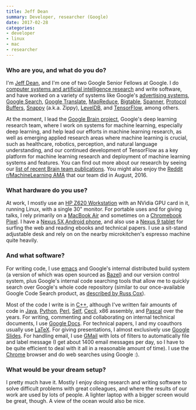 ```yaml
---
title: Jeff Dean
summary: Developer, researcher (Google)
date: 2017-02-28
categories:
- developer
- linux
- mac
- researcher
---
```


### Who are you, and what do you do?

I'm [Jeff Dean](http://research.google.com/people/jeff/ "Jeff's Google page."), and I'm one of two Google Senior Fellows at Google. I do [computer systems and artificial intelligence research](https://scholar.google.com/citations?user=NMS69lQAAAAJ "Jeff's whitepapers on computing and AI.") and write software, and have worked on a variety of systems like Google's [advertising systems][adwords], [Google Search][google-search], [Google Translate][google-translate], [MapReduce][], [Bigtable][], [Spanner][], [Protocol Buffers][protocol-buffers], [Snappy][] (a.k.a. Zippy), [LevelDB][], and [TensorFlow][], among others.

At the moment, I lead the [Google Brain project](https://research.google.com/teams/brain/ "Google's machine learning reearch team."), Google's deep learning research team, where I work on systems for machine learning, especially deep learning, and help lead our efforts in machine learning research, as well as emerging applied research areas where machine learning is crucial, such as healthcare, robotics, perception, and natural language understanding, and our continued development of TensorFlow as a key platform for machine learning research and deployment of machine learning systems and features. You can find out more about our research by seeing our [list of recent Brain team publications](https://research.google.com/pubs/BrainTeam.html "A list of publications by the Google Brain team."). You might also enjoy the [Reddit r/MachineLearning AMA](https://www.reddit.com/r/MachineLearning/comments/4w6tsv/ama_we_are_the_google_brain_team_wed_love_to/ "A Reddit AMA with the Google Brain team.") that our team did in August, 2016.

### What hardware do you use?

At work, I mostly use an [HP Z620 Workstation][z620-workstation] with an NVidia GPU card in it, running Linux, with a single 30" monitor. For portable uses and for giving talks, I rely primarily on a [MacBook Air][macbook-air] and sometimes on a [Chromebook Pixel][chromebook-pixel]. I have a [Nexus 5X Android phone][nexus-5x], and also use a [Nexus 9 tablet][nexus-9] for surfing the web and reading ebooks and technical papers. I use a sit-stand adjustable desk and rely on on the nearby microkitchen's espresso machine quite heavily.

### And what software?

For writing code, I use [emacs][] and Google's internal distributed build system (a version of which was open sourced as [Bazel][]) and our version control system, plus Google's internal code searching tools that allow me to quickly search over Google's whole code repository (similar to our once-available Google Code Search product, as [described by Russ Cox](https://swtch.com/~rsc/regexp/regexp4.html "Ross' post about Google Code Search.")).

Most of the code I write is in [C++][c-plusplus], although I've written fair amounts of code in [Java][], [Python][], [Perl][], [Self][], [Cecil][], x86 assembly, and [Pascal][] over the years. For writing, commenting and collaborating on internal technical documents, I use [Google Docs][google-docs]. For technical papers, I and my coauthors usually use [LaTeX][]. For giving presentations, I almost exclusively use [Google Slides][google-slides]. For handling email, I use [GMail][] with lots of filters to automatically file and label message (I get about 1400 email messages per day, so I have to be quite efficient to deal with it all in a reasonable amount of time). I use the [Chrome][] browser and do web searches using Google :).

### What would be your dream setup?

I pretty much have it. Mostly I enjoy doing research and writing software to solve difficult problems with great colleagues, and where the results of our work are used by lots of people. A lighter laptop with a bigger screen would be great, though. A view of the ocean would also be nice.

[adwords]: https://adwords.google.com/home/ "Google's advertising platform."
[bazel]: https://bazel.build/ "A build tool."
[bigtable]: https://research.google.com/archive/bigtable.html "A distributed storage system."
[c-plusplus]: https://en.wikipedia.org/wiki/C%2B%2B "A compiled programming language."
[cecil]: https://en.wikipedia.org/wiki/Cecil_(programming_language) "An object-oriented programming language."
[chrome]: https://www.google.com/intl/en/chrome/browser/ "A WebKit-based browser, where each tab runs in its own thread."
[chromebook-pixel]: https://www.google.com/intl/en-US/chrome/devices/google-chromebook-pixel/ "A PC laptop with a Retina display."
[emacs]: http://www.gnu.org/software/emacs/ "A free open-source text editor."
[gmail]: https://mail.google.com/mail/ "Web-based email."
[google-docs]: https://en.wikipedia.org/wiki/Google_Docs "A web-based office suite."
[google-search]: https://www.google.com/ "A search engine."
[google-slides]: https://www.google.com/slides/about/ "Web-based presentation software."
[google-translate]: https://translate.google.com/ "A tool for translating words and websites."
[java]: http://web.archive.org/web/20221226094350/https://www.java.com/en/ "A cross-platform compiled programming language."
[latex]: https://www.latex-project.org/ "Typesetting software."
[leveldb]: https://github.com/google/leveldb "A speedy key-value storage system."
[macbook-air]: https://www.apple.com/macbook-air/ "A very thin laptop."
[mapreduce]: https://research.google.com/archive/mapreduce.html "A processing model for data."
[nexus-5x]: https://www.google.com/nexus/5x/ "A 5.2 inch Android smartphone."
[nexus-9]: http://web.archive.org/web/20160728030510/http://www.google.com:80/nexus/9/ "An 8.9 inch Android tablet."
[pascal]: https://en.wikipedia.org/wiki/Pascal_%28programming_language%29 "A programming language."
[perl]: https://www.perl.org/ "An interpreted scripting language."
[protocol-buffers]: https://github.com/google/protobuf "A serialised structured data format."
[python]: https://www.python.org/ "An interpreted scripting language."
[self]: https://en.wikipedia.org/wiki/Self_(programming_language) "An object-oriented programming language."
[snappy]: https://github.com/google/snappy "A compression library."
[spanner]: https://research.google.com/archive/spanner.html "A distributed database."
[tensorflow]: https://www.tensorflow.org/ "An open source machine learning library."
[z620-workstation]: https://www8.hp.com/us/en/campaigns/workstations/z620.html "A PC tower computer."
